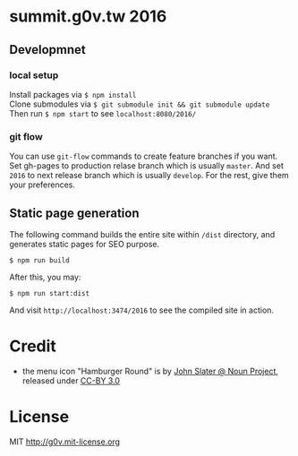 # summit.g0v.tw 2016

## Developmnet

### local setup

Install packages via `$ npm install`  
Clone submodules via `$ git submodule init && git submodule update`  
Then run `$ npm start` to see `localhost:8080/2016/`

### git flow

You can use `git-flow` commands to create feature branches if you want.
Set gh-pages to production relase branch which is usually `master`.
And set `2016` to next release branch which is usually `develop`.
For the rest, give them your preferences.

## Static page generation

The following command builds the entire site within `/dist` directory, and generates static pages for SEO purpose.

```
$ npm run build
```

After this, you may:

```
$ npm run start:dist
```

And visit `http://localhost:3474/2016` to see the compiled site in action.


# Credit

* the menu icon "Hamburger Round" is by [John Slater @ Noun Project](https://thenounproject.com/term/menu/183512/), released under [CC-BY 3.0](http://creativecommons.org/licenses/by/3.0/us/)


# License

MIT http://g0v.mit-license.org
